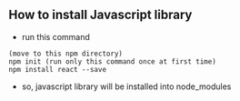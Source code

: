 How to install Javascript library
---------------------------------

+ run this command
```
(move to this npm directory)
npm init (run only this command once at first time)
npm install react --save
```
+ so, javascript library will be installed into node_modules
